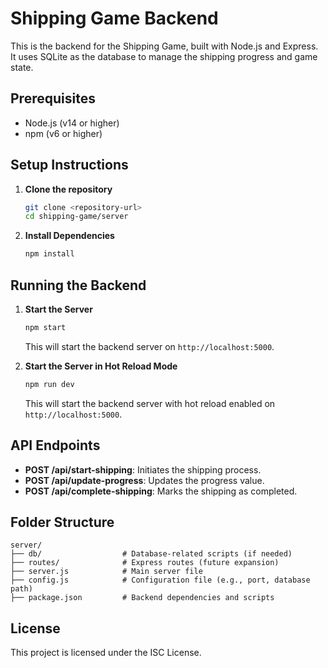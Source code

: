 # Shipping Game Backend

This is the backend for the Shipping Game, built with Node.js and Express. It uses SQLite as the database to manage the shipping progress and game state.

## Prerequisites

- Node.js (v14 or higher)
- npm (v6 or higher)

## Setup Instructions

1. **Clone the repository**
   ```sh
   git clone <repository-url>
   cd shipping-game/server
   ```

2. **Install Dependencies**
   ```sh
   npm install
   ```

## Running the Backend

1. **Start the Server**
   ```sh
   npm start
   ```
   This will start the backend server on `http://localhost:5000`.

2. **Start the Server in Hot Reload Mode**
   ```sh
   npm run dev
   ```
   This will start the backend server with hot reload enabled on `http://localhost:5000`.

## API Endpoints

- **POST /api/start-shipping**: Initiates the shipping process.
- **POST /api/update-progress**: Updates the progress value.
- **POST /api/complete-shipping**: Marks the shipping as completed.

## Folder Structure

```
server/
├── db/                  # Database-related scripts (if needed)
├── routes/              # Express routes (future expansion)
├── server.js            # Main server file
├── config.js            # Configuration file (e.g., port, database path)
├── package.json         # Backend dependencies and scripts
```

## License

This project is licensed under the ISC License.
